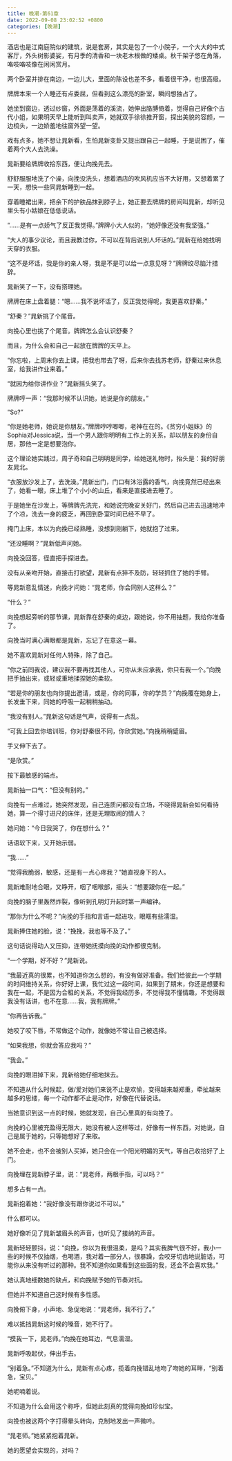 ```yaml
---
title: 晚潮-第61章
date: 2022-09-08 23:02:52 +0800
categories: [晚潮]
---
```


酒店也是江南庭院似的建筑，说是套房，其实是包了一个小院子，一个大大的中式客厅，外头树影婆娑，有月季的清香和一块老木根做的矮桌。秋千架子悠在角落，咯吱咯吱像在闲闲赏月。

两个卧室并排在南边，一边儿大，里面的陈设也差不多，看着很干净，也很高级。

牌牌本来一个人睡还有点委屈，但看到这么漂亮的卧室，瞬间想独占了。

她坐到窗边，透过纱窗，外面是荡着的溪流，她伸出胳膊倚着，觉得自己好像个古代小姐，如果明天早上能听到叫卖声，她就双手徐徐推开窗，探出美貌的容颜，一边梳头，一边娇羞地往窗外望一望。

戏有点多，她不想让晁新看，生怕晁新变卦又提出跟自己一起睡，于是说困了，催着两个大人去洗澡。

晁新要给牌牌收拾东西，便让向挽先去。

舒舒服服地洗了个澡，向挽没洗头，想着酒店的吹风机应当不大好用，又想着累了一天，想快一些同晁新睡到一起。

穿着睡裙出来，把余下的护肤品抹到脖子上，她正要去牌牌的房间叫晁新，却听见里头有小姑娘在低低说话。

“……是有一点娇气了反正我觉得。”牌牌小大人似的，“她好像还没有我坚强。”

“大人的事少议论，而且我教过你，不可以在背后说别人坏话的。”晁新在给她找明天穿的衣服。

“这不是坏话，我是你的亲人呀，我是不是可以给一点意见呀？”牌牌绞尽脑汁措辞。

晁新笑了一下，没有搭理她。

牌牌在床上盘着腿：“嗯……我不说坏话了，反正我觉得呢，我更喜欢舒秦。”

“舒秦？”晁新挑了个尾音。

向挽心里也挑了个尾音。牌牌怎么会认识舒秦？

而且，为什么会和自己一起放在牌牌的天平上。

“你忘啦，上周末你去上课，把我也带去了呀，后来你去找苏老师，舒秦过来休息室，给我讲作业来着。”

“就因为给你讲作业？”晁新摇头笑了。

牌牌哼一声：“我那时候不认识她，她说是你的朋友。”

“So?”

“你是她老师，她说是你朋友。”牌牌哼哼唧唧，老神在在的。《贫穷小姐妹》的Sophia对Jessica说，当一个男人跟你明明有工作上的关系，却以朋友的身份自居，那他一定是想要泡你。

这个理论她实践过，周子奇和自己明明是同学，给她送礼物时，抬头是：我的好朋友晁北。

“衣服放沙发上了，去洗澡。”晁新出门，门口有沐浴露的香气，向挽竟然已经出来了，她看一眼，床上堆了个小小的山丘，看来是直接进去睡了。

于是她坐在沙发上，等牌牌先洗完，和她说完晚安关好门，然后自己进去迅速地冲了个凉，洗去一身的疲乏，再回到卧室时间已经不早了。

掩门上床，本以为向挽已经熟睡，没想到刚躺下，她就抱了过来。

“还没睡啊？”晁新低声问她。

向挽没回答，径直把手探进去。

没有从亲吻开始，直接击打欲望，晁新有点猝不及防，轻轻抓住了她的手臂。

等晁新意乱情迷，向挽才问她：“晁老师，你会同别人这样么？”

“什么？”

向挽想起旁听的那节课，晁新靠在舒秦的桌边，跟她说，你不用抽题，我给你准备了。

向挽当时满心满眼都是晁新，忘记了在意这一幕。

她不喜欢晁新对任何人特殊，除了自己。

“你之前同我说，建议我不要再找其他人，可你从未应承我，你只有我一个。”向挽把手抽出来，或轻或重地揉捏她的柔软。

“若是你的朋友也向你提出邀请，或是，你的同事，你的学员？”向挽覆在她身上，长发垂下来，同她的呼吸一起稍稍抽动。

“我没有别人。”晁新这句话是气声，说得有一点乱。

“可我上回去你培训班，你对舒秦很不同，你欣赏她。”向挽稍稍蹙眉。

手又伸下去了。

“是欣赏。”

按下最敏感的端点。

晁新抽一口气：“但没有别的。”

向挽有一点难过，她突然发现，自己连质问都没有立场，不晓得晁新会如何看待她，算一个得寸进尺的床伴，还是无理取闹的情人？

她问她：“今日我哭了，你在想什么？”

话语软下来，又开始示弱。

“我……”

“觉得我脆弱，敏感，还是有一点心疼我？”她直视身下的人。

晁新难耐地合眼，又睁开，咽了咽喉部，摇头：“想要跟你在一起。”

向挽的脑子里轰然炸裂，像听到孔明灯升起时第一声编钟。

“那你为什么不呢？”向挽的手指和言语一起进攻，眼眶有些濡湿。

晁新捧住她的脸，说：“挽挽，我也等不及了。”

这句话说得动人又压抑，连带她抚摸向挽的动作都很克制。

“一个学期，好不好？”晁新说。

“我最近真的很累，也不知道你怎么想的，有没有做好准备。我们给彼此一个学期的时间维持关系，你好好上课，我忙过这一段时间，如果到了期末，你还是想要和我在一起，不是因为合租的关系，不觉得我经历多，不觉得我不懂情趣，不觉得跟我没有话讲，也不在意……我，我有牌牌。”

“你再告诉我。”

她咬了咬下唇，不常做这个动作，就像她不常让自己被选择。

“如果我想，你就会答应我吗？”

“我会。”

向挽的眼泪掉下来，晁新给她仔细地抹去。

不知道从什么时候起，做/爱对她们来说不止是欢愉，变得越来越郑重，牵扯越来越多的思缕，每一个动作都不止是动作，好像在代替说话。

当她意识到这一点的时候，她就发现，自己心里真的有向挽了。

向挽的心里被充盈得无限大，她没有被人这样等过，好像有一样东西，对她说，自己是属于她的，只等她想好了来取。

她不会走，也不会被别人买掉，她只会在一个阳光明媚的天气，等自己收拾好了上门。

向挽埋在晁新脖子里，说：“晁老师，两根手指，可以吗？”

想多占有一点。

晁新抱着她：“我好像没有跟你说过不可以。”

什么都可以。

她好像听见了晁新皱眉头的声音，也听见了接纳的声音。

晁新轻轻颤抖，说：“向挽，你以为我很温柔，是吗？其实我脾气很不好，我小一些的时候不仅抽烟，也喝酒，我对着一部分人，很暴躁，会咬牙切齿地说脏话，可能你从来没有听过的那种。我不知道你如果看到这些面的我，还会不会喜欢我。”

她认真地细数她的缺点，和向挽赋予她的节奏对抗。

但她并不知道自己这时候有多性感。

向挽俯下身，小声地、急促地说：“晁老师，我不行了。”

难以抵挡晁新这时候的嗓音，她不行了。

“摸我一下，晁老师。”向挽在她耳边，气息濡湿。

晁新呼吸起伏，伸出手去。

“别着急。”不知道为什么，晁新有点心疼，揽着向挽错乱地吻了吻她的耳畔，“别着急，宝贝。”

她呢喃着说。

不知道为什么会用这个称呼，但她此刻真的觉得向挽如珍似宝。

向挽也被这两个字打得晕头转向，克制地发出一声微吟。

“晁老师。”她紧紧抱着晁新。

她的愿望会实现的，对吗？

